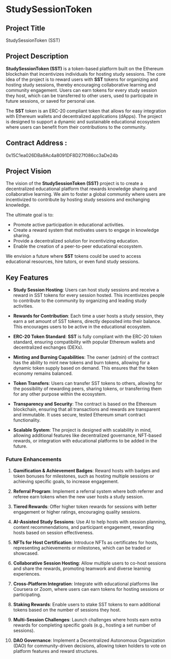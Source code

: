 
# StudySessionToken

## Project Title
StudySessionToken (SST)

## Project Description
**StudySessionToken (SST)** is a token-based platform built on the Ethereum blockchain that incentivizes individuals for hosting study sessions. The core idea of the project is to reward users with **SST** tokens for organizing and hosting study sessions, thereby encouraging collaborative learning and community engagement. Users can earn tokens for every study session they host, which can be transferred to other users, used to participate in future sessions, or saved for personal use.

The **SST** token is an ERC-20 compliant token that allows for easy integration with Ethereum wallets and decentralized applications (dApps). The project is designed to support a dynamic and sustainable educational ecosystem where users can benefit from their contributions to the community.

## Contract Address :
0x15C1ea026DBa9Ac4a8091DF8D27f086cc3aDe24b

## Project Vision
The vision of the **StudySessionToken (SST)** project is to create a decentralized educational platform that rewards knowledge sharing and collaborative learning. We aim to foster a global community where users are incentivized to contribute by hosting study sessions and exchanging knowledge. 

The ultimate goal is to:
- Promote active participation in educational activities.
- Create a reward system that motivates users to engage in knowledge sharing.
- Provide a decentralized solution for incentivizing education.
- Enable the creation of a peer-to-peer educational ecosystem.

We envision a future where **SST** tokens could be used to access educational resources, hire tutors, or even fund study sessions.

## Key Features

- **Study Session Hosting**: Users can host study sessions and receive a reward in SST tokens for every session hosted. This incentivizes people to contribute to the community by organizing and leading study activities.
  
- **Rewards for Contribution**: Each time a user hosts a study session, they earn a set amount of SST tokens, directly deposited into their balance. This encourages users to be active in the educational ecosystem.

- **ERC-20 Token Standard**: **SST** is fully compliant with the ERC-20 token standard, ensuring compatibility with popular Ethereum wallets and decentralized exchanges (DEXs).

- **Minting and Burning Capabilities**: The owner (admin) of the contract has the ability to mint new tokens and burn tokens, allowing for a dynamic token supply based on demand. This ensures that the token economy remains balanced.

- **Token Transfers**: Users can transfer SST tokens to others, allowing for the possibility of rewarding peers, sharing tokens, or transferring them for any other purpose within the ecosystem.

- **Transparency and Security**: The contract is based on the Ethereum blockchain, ensuring that all transactions and rewards are transparent and immutable. It uses secure, tested Ethereum smart contract functionality.

- **Scalable System**: The project is designed with scalability in mind, allowing additional features like decentralized governance, NFT-based rewards, or integration with educational platforms to be added in the future.

### Future Enhancements 

1. **Gamification & Achievement Badges**: Reward hosts with badges and token bonuses for milestones, such as hosting multiple sessions or achieving specific goals, to increase engagement.

2. **Referral Program**: Implement a referral system where both referrer and referee earn tokens when the new user hosts a study session.

3. **Tiered Rewards**: Offer higher token rewards for sessions with better engagement or higher ratings, encouraging quality sessions.

4. **AI-Assisted Study Sessions**: Use AI to help hosts with session planning, content recommendations, and participant engagement, rewarding hosts based on session effectiveness.

5. **NFTs for Host Certification**: Introduce NFTs as certificates for hosts, representing achievements or milestones, which can be traded or showcased.

6. **Collaborative Session Hosting**: Allow multiple users to co-host sessions and share the rewards, promoting teamwork and diverse learning experiences.

7. **Cross-Platform Integration**: Integrate with educational platforms like Coursera or Zoom, where users can earn tokens for hosting sessions or participating.

8. **Staking Rewards**: Enable users to stake SST tokens to earn additional tokens based on the number of sessions they host.

9. **Multi-Session Challenges**: Launch challenges where hosts earn extra rewards for completing specific goals (e.g., hosting a set number of sessions).

10. **DAO Governance**: Implement a Decentralized Autonomous Organization (DAO) for community-driven decisions, allowing token holders to vote on platform features and reward structures.

